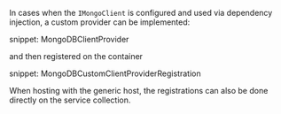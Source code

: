 In cases when the `IMongoClient` is configured and used via dependency injection, a custom provider can be implemented:

snippet: MongoDBClientProvider

and then registered on the container

snippet: MongoDBCustomClientProviderRegistration

When hosting with the generic host, the registrations can also be done directly on the service collection.